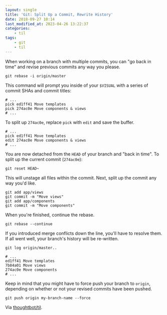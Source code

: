 ```yaml
---
layout: single
title: 'Git: Split Up a Commit, Rewrite History'
date: 2018-09-27 10:14
last_modified_at: 2023-04-26 13:22:37
categories:
    - til
tags:
    - git
    - til
---
```


When working on a branch with multiple commits,
you can "go back in time" and revise previous commits any way you please.

    git rebase -i origin/master

This command will prompt you inside of your `$VISUAL` with a series of commit SHAs
and commit titles:

    # ...
    pick ed1ff41 Move templates
    pick 274ac0e Move components & views
    # ...

To split up `274ac0e`, replace `pick` with `edit` and save the buffer.

    # ...
    pick ed1ff41 Move templates
    edit 274ac0e Move components & views
    # ...

You are now detached from the `HEAD` of your branch and "back in time".
To split up the current commit (`274ac0e`):

    git reset HEAD~

This will unstage all files within the commit.
Next, split up the commit any way you'd like.

    git add app/views
    git commit -m "Move views"
    git add app/components
    git commit -m "Move components"

When you're finished, continue the rebase.

    git rebase --continue

If you introduced merge conflicts down the line, you'll have to resolve them.
If all went well, your branch's history will be re-written.

    git log origin/master..

    # ...
    ed1ff41 Move templates
    7b84a01 Move views
    274ac0e Move components
    # ...

Keep in mind that you might have to force push your branch to `origin`,
depending on whether or not your revised commits have been pushed.

    git push origin my-branch-name --force

Via [thoughtbot/til](https://github.com/thoughtbot/til).
